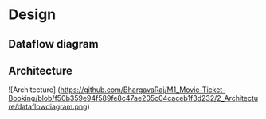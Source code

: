 # Design
## Dataflow diagram
## Architecture
![Architecture] (https://github.com/BhargavaRaj/M1_Movie-Ticket-Booking/blob/f50b359e94f589fe8c47ae205c04caceb1f3d232/2_Architecture/dataflowdiagram.png)
